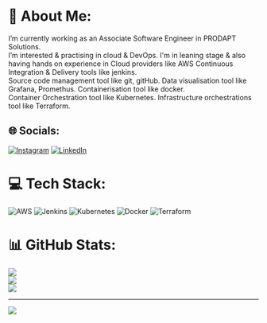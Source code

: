 # 💫 About Me:
I’m currently working as an Associate Software Engineer in PRODAPT Solutions.<br>I’m interested & practising in cloud & DevOps. I'm in leaning stage & also having hands on experience in 
Cloud providers like AWS 
Continuous Integration & Delivery tools like jenkins.
<br>Source code management tool like git, gitHub. 
Data visualisation tool like Grafana, Promethus. 
Containerisation tool like docker.
<br>Container Orchestration tool like Kubernetes. 
Infrastructure orchestrations tool like Terraform.


## 🌐 Socials:
[![Instagram](https://img.shields.io/badge/Instagram-%23E4405F.svg?logo=Instagram&logoColor=white)](https://instagram.com/m_ur_al_i) [![LinkedIn](https://img.shields.io/badge/LinkedIn-%230077B5.svg?logo=linkedin&logoColor=white)](https://linkedin.com/in/muralidharan-m-281558193) 

# 💻 Tech Stack:
![AWS](https://img.shields.io/badge/AWS-%23FF9900.svg?style=for-the-badge&logo=amazon-aws&logoColor=white) ![Jenkins](https://img.shields.io/badge/jenkins-%232C5263.svg?style=for-the-badge&logo=jenkins&logoColor=white) ![Kubernetes](https://img.shields.io/badge/kubernetes-%23326ce5.svg?style=for-the-badge&logo=kubernetes&logoColor=white) ![Docker](https://img.shields.io/badge/docker-%230db7ed.svg?style=for-the-badge&logo=docker&logoColor=white) ![Terraform](https://img.shields.io/badge/terraform-%235835CC.svg?style=for-the-badge&logo=terraform&logoColor=white)
# 📊 GitHub Stats:
![](https://github-readme-stats.vercel.app/api?username=muralidharan1206&theme=dark&hide_border=false&include_all_commits=false&count_private=false)<br/>
![](https://github-readme-streak-stats.herokuapp.com/?user=muralidharan1206&theme=dark&hide_border=false)<br/>
![](https://github-readme-stats.vercel.app/api/top-langs/?username=muralidharan1206&theme=dark&hide_border=false&include_all_commits=false&count_private=false&layout=compact)

---
[![](https://visitcount.itsvg.in/api?id=muralidharan1206&icon=0&color=0)](https://visitcount.itsvg.in)

<!-- Proudly created with GPRM ( https://gprm.itsvg.in ) -->

